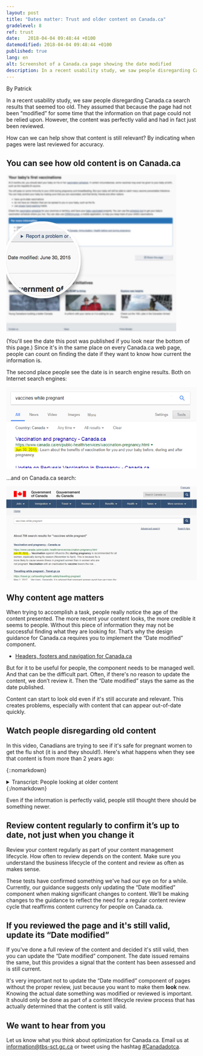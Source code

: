 ```yaml
---
layout: post
title: "Dates matter: Trust and older content on Canada.ca"
gradelevel: 8
ref: trust
date:   2018-04-04 09:48:44 +0100
datemodified: 2018-04-04 09:48:44 +0100
published: true
lang: en
alt: Screenshot of a Canada.ca page showing the date modified
description: In a recent usability study, we saw people disregarding Canada.ca search results that seemed too old. Find out how you can validate your content and show that it's still current.
---
```

By Patrick

In a recent usability study, we saw people disregarding Canada.ca search results that seemed too old. They assumed that because the page had not been “modified” for some time that the information on that page could not be relied upon. However, the content was perfectly valid and had in fact just been reviewed.

How can we can help show that content is still relevant? By indicating when pages were last reviewed for accuracy. 

## You can see how old content is on Canada.ca ##

<img class="img-responsive border" src="/images/dates-matter/pagewithdate-small-en.jpg" alt="Screenshot of a blurred Canada.ca page showing the date modified near the bottom on the left side." />

(You'll see the date this post was published if you look near the bottom of this page.)
Since it's in the same place on every Canada.ca web page, people can count on finding the date if they want to know how current the information is.

The second place people see the date is in search engine results. Both on Internet search engines:

<img class="img-responsive border" src="/images/dates-matter/blog-date-internet-serp-en.png" alt="Internet search results page for 'Vaccines while pregnant' showing a Canada.ca result (Vaccinations and pregnancy) with June 30, 2015 highlighted">

...and on Canada.ca search:

<img class="img-responsive border" src="/images/dates-matter/blog-date-canadadotca-serp.png" width="1024" alt="Canada.ca search results page for 'vaccines while pregnant' showing a result (Vaccinations and pregnancy) with June 20, 2015 highlighted">

## Why content age matters ##

When trying to accomplish a task, people really notice the age of the content presented. The more recent your content looks, the more credible it seems to people. Without this piece of information they may not be successful finding what they are looking for. 
That’s why the design guidance for Canada.ca requires you to implement the “Date modified” component.

<ul><li> <a href="https://www.canada.ca/en/treasury-board-secretariat/services/government-communications/canada-content-information-architecture-specification/headers-footers-navigation.html#toc3">Headers, footers and navigation for Canada.ca</a></li></ul>

But for it to be useful for people, the component needs to be managed well. And that can be the difficult part. Often, if there's no reason to update the content, we don’t review it. Then the “Date modified” stays the same as the date published. 

Content can start to look old even if it's still accurate and relevant. This creates problems, especially with content that can appear out-of-date quickly. 


## Watch people disregarding old content ##

In this video, Canadians are trying to see if it's safe for pregnant women to get the flu shot (it is and they should!). Here's what happens when they see that content is from more than 2 years ago:

{::nomarkdown}
<figcaption>
<details id="inline-captions">
				<summary>Transcript: People looking at older content</summary>
  <p class="wet-boew-vd">(Participant 1)</p>
				<p class="wet-boew-vd">(Video showing someone looking at a Canada.ca search results page. Text appears pointing to a result for "Vaccination and pregnancy", which has a date of "June 20, 2015".)</p>
				<span class="wb-tmtxt" data-begin="6.02s" data-dur="6.84s">And, so this is from 2015 so I'll just scroll down a little bit to see if maybe...</span>
				<p class="wet-boew-vd">(The picture zooms into filter controls on the side of the page. The mouse moves over "By date: Past year" and clicks the link.)</p>
				<span class="wb-tmtxt" data-begin="14.12s" data-dur="4.84s">...maybe from the past year - I'll filter my results...</span>
				<p class="wet-boew-vd">(The search results reload and the Vaccination and pregnancy page is gone.)</p>
				<span class="wb-tmtxt" data-begin="17.12s" data-dur="4.84s">...in case there's something more current.</span>
				<p class="wet-boew-vd">(Text appears saying that "The filter hid the best result".)</p>
				<p class="wet-boew-vd">(Participant 2)</p>
				<p class="wet-boew-vd">(Someone is looking at a Canada.ca search results page on a mobile phone.)</p>
				<span class="wb-tmtxt" data-begin="26.12s" data-dur="3.84s">This information goes back to 2015.</span>
				<p class="wet-boew-vd">(They tap the first result and see the Vaccination and pregnancy page. They begin scrolling down.)</p>
				<span class="wb-tmtxt" data-begin="29.00s" data-dur="4.84s">I wonder if there's anything that's newer than that.</span>
				<span class="wb-tmtxt" data-begin="32.00s" data-dur="3.84s">Although that's still pretty current...</span>
				<span class="wb-tmtxt" data-begin="36.41s" data-dur="3.84s">...I'd feel better if there was something a little newer.<span>				
				<p class="wet-boew-vd">(Participant 3)</p>
				<p class="wet-boew-vd">(Another person on a different mobile phone is looking at Canada.ca search results. They scroll down and look at the first result.)</p>
				<span class="wb-tmtxt" data-begin="47.72s" data-dur="3.84s">Vaccination and pregnancy ok...</span>
				<p class="wet-boew-vd">(They seem ready to tap the link to the page, but hesitate.)</p>
				<span class="wb-tmtxt" data-begin="52.42s" data-dur="3.84s">...but that's like from 2015</span>
				<span class="wb-tmtxt" data-begin="55.12s" data-dur="3.84s">Where's the latest information from it?</span>
</details>
</figcaption>
 {:/nomarkdown}
	
Even if the information is perfectly valid, people still thought there should be something newer.

## Review content regularly to confirm it’s up to date, not just when you change it ##

Review your content regularly as part of your content management lifecycle. How often to review depends on the content. Make sure you understand the business lifecycle of the content and review as often as makes sense.

These tests have confirmed something we've had our eye on for a while. Currently, our guidance suggests only updating the “Date modified” component when making significant changes to content. We’ll be making changes to the guidance to reflect the need for a regular content review cycle that reaffirms content currency for people on Canada.ca.

## If you reviewed the page and it's still valid, update its “Date modified” ##

If you've done a full review of the content and decided it's still valid, then you can update the “Date modified” component. The date issued remains the same, but this provides a signal that the content has been assessed and is still current.

It's very important not to update the “Date modified” component of pages without the proper review, just because you want to make them <strong>look</strong> new. Knowing the actual date something was modified or reviewed is important. It should only be done as part of a content lifecycle review process that has actually determined that the content is still valid. 

## We want to hear from you ##

Let us know what you think about optimization for Canada.ca. Email us at <a href="mailto:information@tbs-sct.gc.ca">information@tbs-sct.gc.ca</a> or tweet using the hashtag <a href="https://twitter.com/search?q=%23Canadadotca">#Canadadotca</a>.
